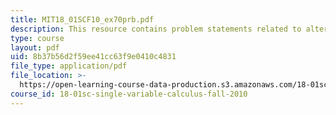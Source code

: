 ```yaml
---
title: MIT18_01SCF10_ex70prb.pdf
description: This resource contains problem statements related to alternate solutions.
type: course
layout: pdf
uid: 8b37b56d2f59ee41cc63f9e0410c4831
file_type: application/pdf
file_location: >-
  https://open-learning-course-data-production.s3.amazonaws.com/18-01sc-single-variable-calculus-fall-2010/8b37b56d2f59ee41cc63f9e0410c4831_MIT18_01SCF10_ex70prb.pdf
course_id: 18-01sc-single-variable-calculus-fall-2010
---
```

